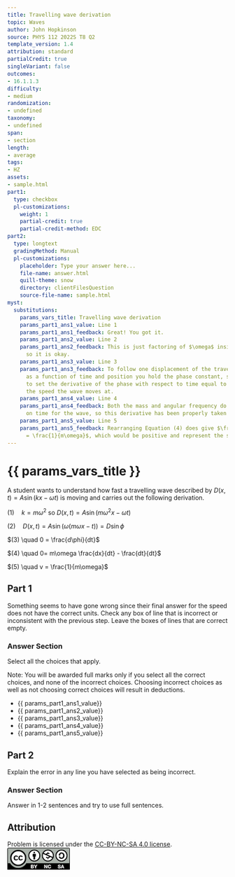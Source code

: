 ```yaml
---
title: Travelling wave derivation
topic: Waves
author: John Hopkinson
source: PHYS 112 2022S T8 Q2
template_version: 1.4
attribution: standard
partialCredit: true
singleVariant: false
outcomes:
- 16.1.1.3
difficulty:
- medium
randomization:
- undefined
taxonomy:
- undefined
span:
- section
length:
- average
tags:
- HZ
assets:
- sample.html
part1:
  type: checkbox
  pl-customizations:
    weight: 1
    partial-credit: true
    partial-credit-method: EDC
part2:
  type: longtext
  gradingMethod: Manual
  pl-customizations:
    placeholder: Type your answer here...
    file-name: answer.html
    quill-theme: snow
    directory: clientFilesQuestion
    source-file-name: sample.html
myst:
  substitutions:
    params_vars_title: Travelling wave derivation
    params_part1_ans1_value: Line 1
    params_part1_ans1_feedback: Great! You got it.
    params_part1_ans2_value: Line 2
    params_part1_ans2_feedback: This is just factoring of $\omega$ inside the function
      so it is okay.
    params_part1_ans3_value: Line 3
    params_part1_ans3_feedback: To follow one displacement of the travelling wave
      as a function of time and position you hold the phase constant, so it is valid
      to set the derivative of the phase with respect to time equal to zero to find
      the speed the wave moves at.
    params_part1_ans4_value: Line 4
    params_part1_ans4_feedback: Both the mass and angular frequency do not depend
      on time for the wave, so this derivative has been properly taken and is consistent.
    params_part1_ans5_value: Line 5
    params_part1_ans5_feedback: Rearranging Equation (4) does give $\frac{dx}{dt}
      = \frac{1}{m\omega}$, which would be positive and represent the speed.
---
```

# {{ params_vars_title }}
A student wants to understand how fast a travelling wave described by $D(x, t) = A\sin(kx - \omega t)$ is moving and carries out the following derivation.

$(1) \quad k = m\omega^{2} \textrm{ so }  D(x,t) = A\sin(m\omega^{2}x - \omega t)$

$(2) \quad D(x,t) = A\sin(\omega(m\omega x - t)) = D\sin\phi$

$(3) \quad 0 = \frac{d\phi}{dt}$

$(4) \quad 0= m\omega \frac{dx}{dt} - \frac{dt}{dt}$

$(5) \quad v = \frac{1}{m\omega}$

## Part 1

Something seems to have gone wrong since their final answer for the speed does not have the correct units. Check any box of line that is incorrect or inconsistent with the previous step. Leave the boxes of lines that are correct empty.

### Answer Section

Select all the choices that apply.

Note: You will be awarded full marks only if you select all the correct choices, and none of the incorrect choices. Choosing incorrect choices as well as not choosing correct choices will result in deductions.

- {{ params_part1_ans1_value}}
- {{ params_part1_ans2_value}}
- {{ params_part1_ans3_value}}
- {{ params_part1_ans4_value}}
- {{ params_part1_ans5_value}}

## Part 2

Explain the error in any line you have selected as being incorrect.

### Answer Section

Answer in 1-2 sentences and try to use full sentences.

## Attribution

Problem is licensed under the [CC-BY-NC-SA 4.0 license](https://creativecommons.org/licenses/by-nc-sa/4.0/).<br> ![The Creative Commons 4.0 license requiring attribution-BY, non-commercial-NC, and share-alike-SA license.](https://raw.githubusercontent.com/firasm/bits/master/by-nc-sa.png)